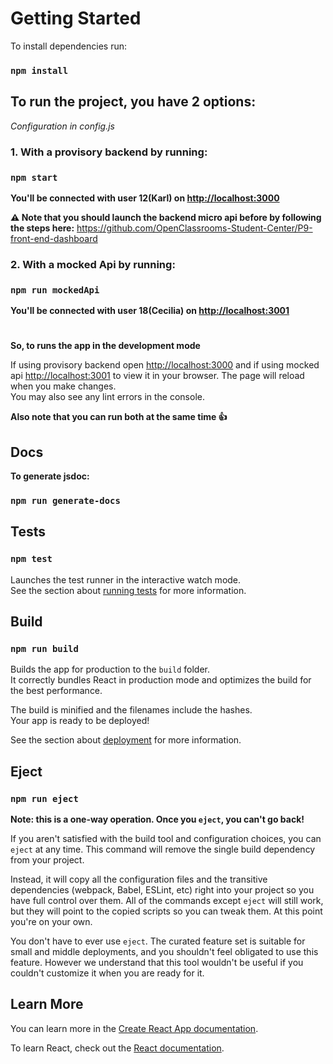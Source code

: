 # Getting Started 

To install dependencies run:
### `npm install`


## To run the project, you have 2 options:

*Configuration in config.js*

### 1. With a provisory backend by running:

### `npm start`

**You'll be connected with user 12(Karl) on [http://localhost:3000](http://localhost:3000)**

**⚠️ Note that you should launch the backend micro api before by following the steps here:**
https://github.com/OpenClassrooms-Student-Center/P9-front-end-dashboard




### 2. With a mocked Api by running:

### `npm run mockedApi`
**You'll be connected with user 18(Cecilia) on [http://localhost:3001](http://localhost:3001)**


#
**So, to runs the app in the development mode**

If using provisory backend open [http://localhost:3000](http://localhost:3000) and if using mocked api [http://localhost:3001](http://localhost:3001) to view it in your browser.
The page will reload when you make changes.\
You may also see any lint errors in the console.

**Also note that you can run both at the same time 👍**

## Docs
**To generate jsdoc:**
### `npm run generate-docs`

## Tests

### `npm test`

Launches the test runner in the interactive watch mode.\
See the section about [running tests](https://facebook.github.io/create-react-app/docs/running-tests) for more information.

## Build
### `npm run build`

Builds the app for production to the `build` folder.\
It correctly bundles React in production mode and optimizes the build for the best performance.

The build is minified and the filenames include the hashes.\
Your app is ready to be deployed!

See the section about [deployment](https://facebook.github.io/create-react-app/docs/deployment) for more information.

## Eject
### `npm run eject`

**Note: this is a one-way operation. Once you `eject`, you can't go back!**

If you aren't satisfied with the build tool and configuration choices, you can `eject` at any time. This command will remove the single build dependency from your project.

Instead, it will copy all the configuration files and the transitive dependencies (webpack, Babel, ESLint, etc) right into your project so you have full control over them. All of the commands except `eject` will still work, but they will point to the copied scripts so you can tweak them. At this point you're on your own.

You don't have to ever use `eject`. The curated feature set is suitable for small and middle deployments, and you shouldn't feel obligated to use this feature. However we understand that this tool wouldn't be useful if you couldn't customize it when you are ready for it.

## Learn More

You can learn more in the [Create React App documentation](https://facebook.github.io/create-react-app/docs/getting-started).

To learn React, check out the [React documentation](https://reactjs.org/).
